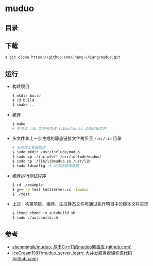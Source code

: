# muduo

## 目录

## 下载

```bash 
$ git clone https://github.com/Chang-Chiang/muduo.git
```

## 运行

+ 构建项目

    ```bash
    $ mkdir build
    $ cd build
    $ cmake ..
    ```

+ 编译

  ```bash
  $ make
  # 在项目 lib 文件夹生成 libmuduo.so 动态链接文件
  ```

+ 头文件和上一步生成的静态链接文件拷贝至 `/usr/lib` 目录

  ```bash
  # 当前在工程根目录
  $ sudo mkdir /usr/include/muduo
  $ sudo cp ./include/* /usr/include/muduo/
  $ sudo cp ./lib/libmuduo.so /usr/lib
  $ sudo ldconfig  # 动态链接库管理
  ```

+ 编译运行测试程序

  ```bash
  $ cd ./example
  $ g++ -o test testserver.cc -lmuduo
  $ ./test
  ```

+ 上述：构建项目、编译、生成静态文件可通过执行项目中的脚本文件实现

  ```bash
  $ chmod chmod +x autobuild.sh
  $ sudo ./autobuild.sh
  ```

  

## 参考

+ [shenmingik/muduo: 基于C++11的muduo网络库 (github.com)](https://github.com/shenmingik/muduo)
+ [iceCream1997/muduo_server_learn: 大并发服务器课程源代码 (github.com)](https://github.com/iceCream1997/muduo_server_learn)

